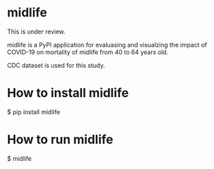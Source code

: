 # midlife
This is under review.

midlife is a PyPI application for evaluasing and visualzing the impact of COVID-19 on mortality of midlife from 40 to 64 years old.

CDC dataset is used for this study.

# How to install midlife
$ pip install midlife

# How to run midlife

$ midlife
